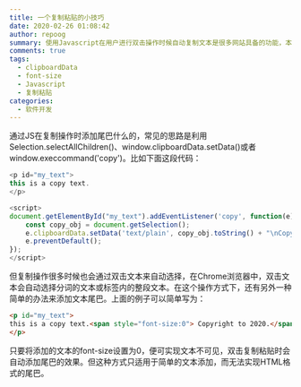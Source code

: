 ```yaml
---
title: 一个复制粘贴的小技巧
date: 2020-02-26 01:08:42
author: repoog
summary: 使用Javascript在用户进行双击操作时候自动复制文本是很多网站具备的功能，本例来自对于百度一处复制操作的Bug，从而发现可以使用更为简单的办法实现相同的功能。
comments: true
tags:
  - clipboardData
  - font-size
  - Javascript
  - 复制粘贴
categories:
  - 软件开发
---
```


通过JS在复制操作时添加尾巴什么的，常见的思路是利用Selection.selectAllChildren()、window.clipboardData.setData()或者window.execcommand('copy')。比如下面这段代码：

``` Javascript
<p id="my_text">
this is a copy text.
</p>

<script>
document.getElementById("my_text").addEventListener('copy', function(e){
    const copy_obj = document.getSelection();
    e.clipboardData.setData('text/plain', copy_obj.toString() + "\nCopyright to 2020.");
    e.preventDefault();
});
</script>
```

但复制操作很多时候也会通过双击文本来自动选择，在Chrome浏览器中，双击文本会自动选择分词的文本或标签内的整段文本。在这个操作方式下，还有另外一种简单的办法来添加文本尾巴。上面的例子可以简单写为：

``` HTML
<p id="my_text">
this is a copy text.<span style="font-size:0"> Copyright to 2020.</span>
</p>
```

只要将添加的文本的font-size设置为0，便可实现文本不可见，双击复制粘贴时会自动添加尾巴的效果。但这种方式只适用于简单的文本添加，而无法实现HTML格式的尾巴。